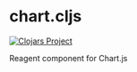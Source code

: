 # chart.cljs
[![Clojars Project](https://img.shields.io/clojars/v/baskeboler/chart-cljs.svg)](https://clojars.org/baskeboler/chart-cljs)

Reagent component for Chart.js
